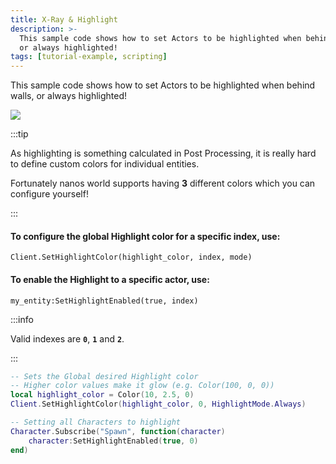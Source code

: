 ```yaml
---
title: X-Ray & Highlight
description: >-
  This sample code shows how to set Actors to be highlighted when behind walls,
  or always highlighted!
tags: [tutorial-example, scripting]
---
```



This sample code shows how to set Actors to be highlighted when behind walls, or always highlighted!

![](/img/docs/tutorials/xray.webp)

:::tip

As highlighting is something calculated in Post Processing, it is really hard to define custom colors for individual entities.

Fortunately nanos world supports having **3** different colors which you can configure yourself!

:::

#### To configure the global Highlight color for a specific index, use:

`Client.SetHighlightColor(highlight_color, index, mode)`

#### To enable the Highlight to a specific actor, use:

`my_entity:SetHighlightEnabled(true, index)`

:::info

Valid indexes are **`0`**, **`1`** and **`2`**.

:::


```lua title="Client/Index.lua" showLineNumbers
-- Sets the Global desired Highlight color
-- Higher color values make it glow (e.g. Color(100, 0, 0))
local highlight_color = Color(10, 2.5, 0)
Client.SetHighlightColor(highlight_color, 0, HighlightMode.Always)

-- Setting all Characters to highlight
Character.Subscribe("Spawn", function(character)
    character:SetHighlightEnabled(true, 0)
end)
```


